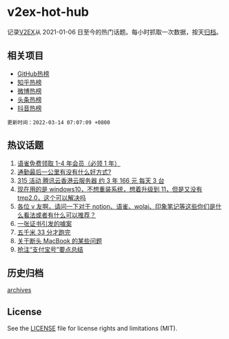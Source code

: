 # v2ex-hot-hub

 记录[V2EX](https://www.v2ex.com/)从 2021-01-06 日至今的热门话题。每小时抓取一次数据，按天[归档](archives)。
 
 ## 相关项目

- [GitHub热榜](https://github.com/snaildev/github-hot-hub)
- [知乎热榜](https://github.com/snaildev/zhihu-hot-hub)
- [微博热榜](https://github.com/snaildev/weibo-hot-hub)
- [头条热榜](https://github.com/snaildev/toutiao-hot-hub)
- [抖音热榜](https://github.com/snaildev/douyin-hot-hub)


 `更新时间：2022-03-14 07:07:09 +0800`

## 热议话题

1. [语雀免费领取 1-4 年会员（必领 1 年）](https://www.v2ex.com/t/839992)
1. [通勤最后一公里有没有什么好方式?](https://www.v2ex.com/t/839994)
1. [315 活动 腾讯云香港云服务器 约 3 年 166 元 每天 3 台](https://www.v2ex.com/t/840061)
1. [现在用的是 windows10，不想重装系统，想着升级到 11，但是又没有 tmp2.0，这个可以解决吗](https://www.v2ex.com/t/839980)
1. [各位 v 友啊，请问一下对于 notion、语雀、wolai、印象笔记等这些你们是什么看法或者有什么可以推荐？](https://www.v2ex.com/t/840045)
1. [一张证书引发的噱案](https://www.v2ex.com/t/840034)
1. [五千米 33 分才跑完](https://www.v2ex.com/t/839987)
1. [关于断头 MacBook 的某些问题](https://www.v2ex.com/t/840002)
1. [抢注“支付宝号”要点总结](https://www.v2ex.com/t/839973)

## 历史归档

[archives](archives)

## License

See the [LICENSE](LICENSE) file for license rights and limitations (MIT).
